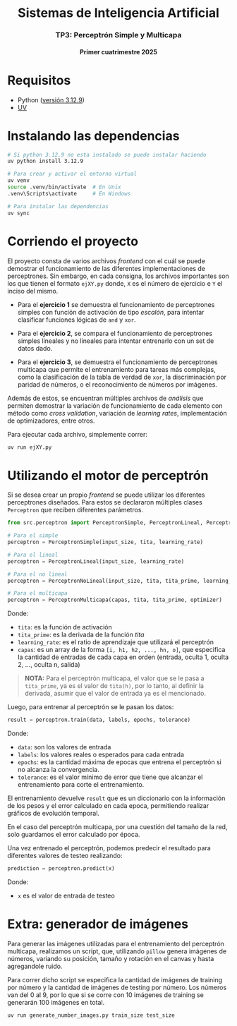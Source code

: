 <h1 align="center">Sistemas de Inteligencia Artificial</h1>
<h3 align="center">TP3: Perceptrón Simple y Multicapa</h3>
<h4 align="center">Primer cuatrimestre 2025</h4>

# Requisitos

* Python ([versión 3.12.9](https://www.python.org/downloads/release/python-3129/))
* [UV](https://docs.astral.sh/uv/getting-started/installation/)

# Instalando las dependencias

```bash
# Si python 3.12.9 no esta instalado se puede instalar haciendo
uv python install 3.12.9

# Para crear y activar el entorno virtual
uv venv
source .venv/bin/activate  # En Unix
.venv\Scripts\activate     # En Windows

# Para instalar las dependencias
uv sync
```

# Corriendo el proyecto

El proyecto consta de varios archivos _frontend_ con el cuál se puede demostrar
el funcionamiento de las diferentes implementaciones de perceptrones. Sin
embargo, en cada consigna, los archivos importantes son los que tienen el
formato `ejXY.py` donde, `X` es el número de ejercicio e `Y` el inciso del
mismo.

* Para el **ejercicio 1** se demuestra el funcionamiento de perceptrones simples
  con función de activación de tipo _escalón_, para intentar clasificar
funciones lógicas de `and` y `xor`.

* Para el **ejercicio 2**, se compara el funcionamiento de perceptrones simples
  lineales y no lineales para intentar entrenarlo con un set de datos dado.

* Para el **ejercicio 3**, se demuestra el funcionamiento de perceptrones
multicapa que permite el entrenamiento para tareas más complejas, como la
clasificación de la tabla de verdad de `xor`, la discriminación por paridad de
números, o el reconocimiento de números por imágenes.

Además de estos, se encuentran múltiples archivos de _análisis_ que permiten
demostrar la variación de funcionamiento de cada elemento con método como _cross
validation_, variación de _learning rates_, implementación de optimizadores,
entre otros.

Para ejecutar cada archivo, simplemente correr:

```bash
uv run ejXY.py
```


# Utilizando el motor de perceptrón

Si se desea crear un propio _frontend_ se puede utilizar los diferentes
perceptrones diseñados. Para estos se declararon múltiples clases `Perceptron`
que reciben diferentes parámetros.

```python
from src.perceptron import PerceptronSimple, PerceptronLineal, PerceptronNoLineal, PerceptronMulticapa

# Para el simple
perceptron = PerceptronSimple(input_size, tita, learning_rate)

# Para el lineal
perceptron = PerceptronLineal(input_size, learning_rate)

# Para el no lineal
perceptron = PerceptronNoLineal(input_size, tita, tita_prime, learning_rate)

# Para el multicapa
perceptron = PerceptronMulticapa(capas, tita, tita_prime, optimizer)
```

Donde:

* `tita`: es la función de activación
* `tita_prime`: es la derivada de la función _tita_
* `learning_rate`: es el ratio de aprendizaje que utilizará el perceptrón
* `capas`: es un array de la forma `[i, h1, h2, ..., hn, o]`, que especifica la
  cantidad de entradas de cada capa en orden (entrada, oculta 1, oculta 2, ...,
oculta n, salida)

> **NOTA:** Para el perceptrón multicapa, el valor que se le pasa a
> `tita_prime`, ya es el valor de `tita(h)`, por lo tanto, al definir la
> derivada, asumir que el valor de entrada ya es el mencionado.

Luego, para entrenar al perceptrón se le pasan los datos:

```python
result = perceptron.train(data, labels, epochs, tolerance)
```

Donde:

* `data`: son los valores de entrada
* `labels`: los valores reales o esperados para cada entrada
* `epochs`: es la cantidad máxima de epocas que entrena el perceptrón si no
alcanza la convergencia.
* `tolerance`: es el valor mínimo de error que tiene que alcanzar el
entrenamiento para corte el entrenamiento.

El entrenamiento devuelve `result` que es un diccionario con la información de
los pesos y el error calculado en cada epoca, permitiendo realizar gráficos de
evolución temporal.

En el caso del perceptrón multicapa, por una cuestión del tamaño de la red, solo
guardamos el error calculado por época.

Una vez entrenado el perceptrón, podemos predecir el resultado para diferentes
valores de testeo realizando:

```python
prediction = perceptron.predict(x)
```

Donde:

* `x` es el valor de entrada de testeo

# Extra: generador de imágenes

Para generar las imágenes utilizadas para el entrenamiento del perceptrón
multicapa, realizamos un script, que, utilizando `pillow` genera imágenes de
números, variando su posición, tamaño y rotación en el canvas y hasta
agregandole ruido.

Para correr dicho script se especifica la cantidad de imágenes de training por
número y la cantidad de imágenes de testing por número. Los números van del 0 al
9, por lo que si se corre con 10 imágenes de training se generarán 100 imágenes
en total.

```bash
uv run generate_number_images.py train_size test_size
```
